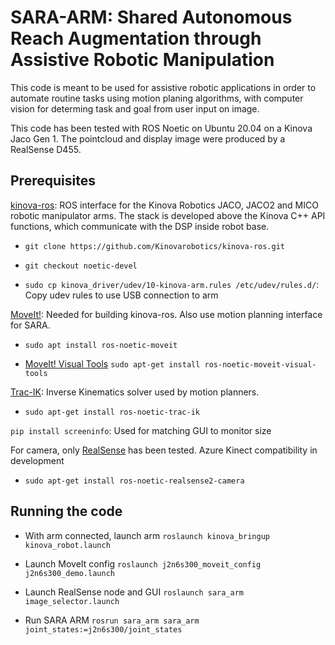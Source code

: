 # SARA-ARM: Shared Autonomous Reach Augmentation through Assistive Robotic Manipulation

This code is meant to be used for assistive robotic applications in order to automate routine tasks using motion planing algorithms, with computer vision for determing task and goal from user input on image.

This code has been tested with ROS Noetic on Ubuntu 20.04 on a Kinova Jaco Gen 1.  The pointcloud and display image were produced by a RealSense D455.

## Prerequisites

[kinova-ros](https://github.com/Kinovarobotics/kinova-ros/tree/noetic-devel): ROS interface for the Kinova Robotics JACO, JACO2 and MICO robotic manipulator arms. The stack is developed above the Kinova C++ API functions, which communicate with the DSP inside robot base.

- `git clone https://github.com/Kinovarobotics/kinova-ros.git` 

- `git checkout noetic-devel` 

- `sudo cp kinova_driver/udev/10-kinova-arm.rules /etc/udev/rules.d/`: Copy udev rules to use USB connection to arm


[MoveIt!](https://moveit.ros.org/install/): Needed for building kinova-ros. Also use motion planning interface for SARA.

- `sudo apt install ros-noetic-moveit`

- [MoveIt! Visual Tools](https://github.com/Kinovarobotics/kinova-ros/tree/noetic-devel) `sudo apt-get install ros-noetic-moveit-visual-tools`

[Trac-IK](https://bitbucket.org/traclabs/trac_ik/src/master/): Inverse Kinematics solver used by motion planners.

- `sudo apt-get install ros-noetic-trac-ik`

`pip install screeninfo`: Used for matching GUI to monitor size

For camera, only [RealSense](https://github.com/IntelRealSense/realsense-ros) has been tested. Azure Kinect compatibility in development

- `sudo apt-get install ros-noetic-realsense2-camera`

## Running the code

- With arm connected, launch arm
`roslaunch kinova_bringup kinova_robot.launch`

- Launch MoveIt config
`roslaunch j2n6s300_moveit_config j2n6s300_demo.launch`

- Launch RealSense node and GUI
`roslaunch sara_arm image_selector.launch`

- Run SARA ARM 
`rosrun sara_arm sara_arm joint_states:=j2n6s300/joint_states`



